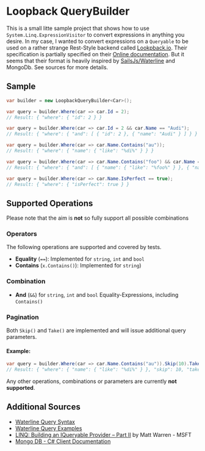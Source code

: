 Loopback QueryBuilder
=====================

This is a small litte sample project that shows how to use `System.Linq.ExpressionVisitor` to convert expressions in anything you desire. 
In my case, I wanted to convert expressions on a `Queryable` to be used on a rather strange Rest-Style backend called [Lookpback.io](https://loopback.io/). Their specification is partially specified on their [Online documentation](https://loopback.io/doc/en/lb3/Where-filter.html). But it seems that their format is heavily inspired by [SailsJs/Waterline](http://waterlinejs.org/) and MongoDb. See sources for more details.

## Sample
```c#
var builder = new LoopbackQueryBuilder<Car>();

var query = builder.Where(car => car.Id = 2);
// Result: { "where": { "id": 2 } }

var query = builder.Where(car => car.Id = 2 && car.Name == "Audi");
// Result: { "where": { "and": [ { "id": 2 }, { "name": "Audi" } ] } }

var query = builder.Where(car => car.Name.Contains("au"));
// Result: { "where": { "name": { "like": "%di%" } } }

var query = builder.Where(car => car.Name.Contains("foo") && car.Name == "bla");
// Result: { "where": { "and": [ { "name": { "like": "%foo%" } }, { "name": "bla" } ] } }

var query = builder.Where(car => car.Name.IsPerfect == true);
// Result: { "where": { "isPerfect": true } }
```

## Supported Operations
Please note that the aim is **not** so fully support all possible combinations

### Operators
The following operations are supported and covered by tests.
* **Equality** (`==`): Implemented for `string`, `int` and `bool`
* **Contains** (`x.Contains()`): Implemented for `string`)

### Combination
* **And** (`&&`) for `string`, `int` and `bool` Equality-Expressions, including `Contains()`

### Pagination
Both `Skip()` and `Take()` are implemented and will issue additional query parameters.

#### Example:
```c#
var query = builder.Where(car => car.Name.Contains("au")).Skip(10).Take(50);
// Result: { "where": { "name": { "like": "%di%" } }, "skip": 10, "take": 50 }
```

Any other operations, combinations or parameters are currently **not supported**.

## Additional Sources
* [Waterline Query Syntax](https://sailsjs.com/documentation/concepts/models-and-orm/query-language)
* [Waterline Query Examples](https://github.com/sailshq/waterline-query-docs/blob/master/docs/criteria.md)
* [LINQ: Building an IQueryable Provider – Part II](https://blogs.msdn.microsoft.com/mattwar/2007/07/31/linq-building-an-iqueryable-provider-part-ii/) by Matt Warren - MSFT
* [Mongo DB - C# Client Documentation](https://mongodb-documentation.readthedocs.io/en/latest/ecosystem/tutorial/use-linq-queries-with-csharp-driver.html)


